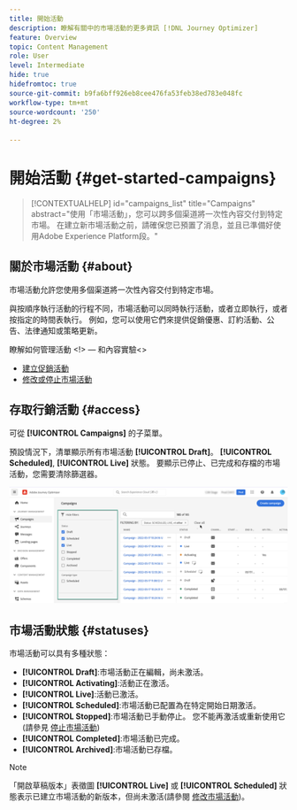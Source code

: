 ```yaml
---
title: 開始活動
description: 瞭解有關中的市場活動的更多資訊 [!DNL Journey Optimizer]
feature: Overview
topic: Content Management
role: User
level: Intermediate
hide: true
hidefromtoc: true
source-git-commit: b9fa6bff926eb8cee476fa53feb38ed783e048fc
workflow-type: tm+mt
source-wordcount: '250'
ht-degree: 2%

---
```



# 開始活動 {#get-started-campaigns}

>[!CONTEXTUALHELP]
>id="campaigns_list"
>title="Campaigns"
>abstract="使用「市場活動」，您可以跨多個渠道將一次性內容交付到特定市場。 在建立新市場活動之前，請確保您已預置了消息，並且已準備好使用Adobe Experience Platform段。"

## 關於市場活動 {#about}

市場活動允許您使用多個渠道將一次性內容交付到特定市場。

與按順序執行活動的行程不同，市場活動可以同時執行活動，或者立即執行，或者按指定的時間表執行。 例如，您可以使用它們來提供促銷優惠、訂約活動、公告、法律通知或策略更新。

<!--Additionally, campaigns' content experiment feature allows you to test multiple variables of a delivery on populations samples, in order to define which treatment has the biggest impact on the targeted population.-->

瞭解如何管理活動 &lt;!> — 和內容實驗&lt;>
* [建立促銷活動](create-campaign.md)
* [修改或停止市場活動](modify-stop-campaign.md)
<!--* [Create a content experiment](content-experiment.md)-->

## 存取行銷活動 {#access}

可從 **[!UICONTROL Campaigns]** 的子菜單。

預設情況下，清單顯示所有市場活動 **[!UICONTROL Draft]**。 **[!UICONTROL Scheduled]**, **[!UICONTROL Live]** 狀態。 要顯示已停止、已完成和存檔的市場活動，您需要清除篩選器。

![](assets/create-campaign-list.png)

## 市場活動狀態 {#statuses}

市場活動可以具有多種狀態：

* **[!UICONTROL Draft]**:市場活動正在編輯，尚未激活。
* **[!UICONTROL Activating]**:活動正在激活。
* **[!UICONTROL Live]**:活動已激活。
* **[!UICONTROL Scheduled]**:市場活動已配置為在特定開始日期激活。
* **[!UICONTROL Stopped]**:市場活動已手動停止。 您不能再激活或重新使用它(請參見 [停止市場活動](modify-stop-campaign.md#stop))
* **[!UICONTROL Completed]**:市場活動已完成。
* **[!UICONTROL Archived]**:市場活動已存檔。

>[!NOTE]
>
>「開啟草稿版本」表徵圖 **[!UICONTROL Live]** 或 **[!UICONTROL Scheduled]** 狀態表示已建立市場活動的新版本，但尚未激活(請參閱 [修改市場活動](modify-stop-campaign.md#modify))。
